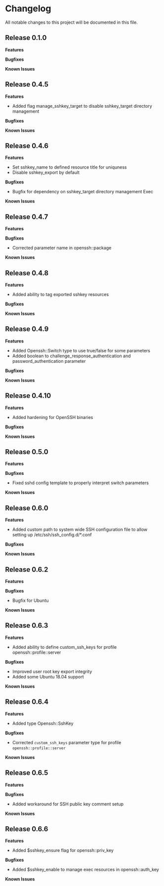 # Changelog

All notable changes to this project will be documented in this file.

## Release 0.1.0

**Features**

**Bugfixes**

**Known Issues**

## Release 0.4.5

**Features**

* Added flag manage_sshkey_target to disable sshkey_target directory management

**Bugfixes**

**Known Issues**

## Release 0.4.6

**Features**

* Set sshkey_name to defined resource title for uniquness
* Disable sshkey_export by default

**Bugfixes**

* Bugfix for dependency on sshkey_target directory management Exec

**Known Issues**

## Release 0.4.7

**Features**

**Bugfixes**

* Corrected parameter name in openssh::package

**Known Issues**

## Release 0.4.8

**Features**

* Added ability to tag exported sshkey resources

**Bugfixes**

**Known Issues**

## Release 0.4.9

**Features**

* Added Openssh::Switch type to use true/false for some parameters
* Added boolean to challenge_response_authentication and password_authentication
  parameter

**Bugfixes**

**Known Issues**

## Release 0.4.10

**Features**

* Added hardening for OpenSSH binaries

**Bugfixes**

**Known Issues**

## Release 0.5.0

**Features**

**Bugfixes**

* Fixed sshd config template to properly interpret switch  parameters

**Known Issues**

## Release 0.6.0

**Features**

* Added custom path to system wide SSH configuration file
  to allow setting up /etc/ssh/ssh_config.d/*.conf

**Bugfixes**

**Known Issues**

## Release 0.6.2

**Features**

**Bugfixes**

* Bugfix for Ubuntu

**Known Issues**

## Release 0.6.3

**Features**

* Added ability to define custom_ssh_keys for profile openssh::profile::server

**Bugfixes**

* Improved user root key export integrity
* Added some Ubuntu 18.04 support

**Known Issues**

## Release 0.6.4

**Features**

* Added type Openssh::SshKey

**Bugfixes**

* Corrected `custom_ssh_keys` parameter type for profile `openssh::profile::server`

**Known Issues**

## Release 0.6.5

**Features**

**Bugfixes**

* Added workaround for SSH public key comment setup

**Known Issues**

## Release 0.6.6

**Features**

* Added $sshkey_ensure flag for openssh::priv_key

**Bugfixes**

* Added $sshkey_enable to manage exec resources in openssh::auth_key

**Known Issues**